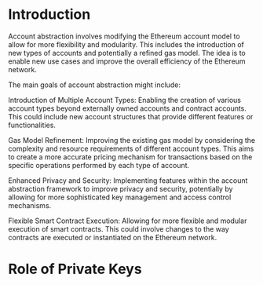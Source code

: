 Introduction
============

Account abstraction involves modifying the Ethereum account model to allow for more flexibility and modularity. This includes the introduction of new types of accounts and potentially a refined gas model. The idea is to enable new use cases and improve the overall efficiency of the Ethereum network.

The main goals of account abstraction might include:

Introduction of Multiple Account Types: Enabling the creation of various account types beyond externally owned accounts and contract accounts. This could include new account structures that provide different features or functionalities.

Gas Model Refinement: Improving the existing gas model by considering the complexity and resource requirements of different account types. This aims to create a more accurate pricing mechanism for transactions based on the specific operations performed by each type of account.

Enhanced Privacy and Security: Implementing features within the account abstraction framework to improve privacy and security, potentially by allowing for more sophisticated key management and access control mechanisms.

Flexible Smart Contract Execution: Allowing for more flexible and modular execution of smart contracts. This could involve changes to the way contracts are executed or instantiated on the Ethereum network.

Role of Private Keys
====================

